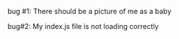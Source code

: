 bug #1:
There should be a picture of me as a baby

bug#2:
My index.js file is not loading correctly
